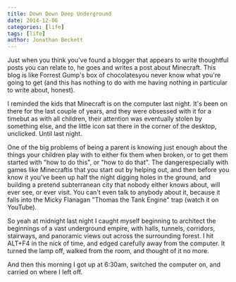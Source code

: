 ```yaml
---
title: Down Down Deep Underground
date: 2014-12-06
categories: [life]
tags: [life]
author: Jonathan Beckett
---
```


Just when you think you've found a blogger that appears to write thoughtful posts you can relate to, he goes and writes a post about Minecraft. This blog is like Forrest Gump's box of chocolatesyou never know what you're going to get (and this has nothing to do with me having nothing in particular to write about, honest).

I reminded the kids that Minecraft is on the computer last night. It's been on there for the last couple of years, and they were obsessed with it for a timebut as with all children, their attention was eventually stolen by something else, and the little icon sat there in the corner of the desktop, unclicked. Until last night.

One of the big problems of being a parent is knowing just enough about the things your children play with to either fix them when broken, or to get them started with "how to do this", or "how to do that". The dangerespecially with games like Minecraftis that you start out by helping out, and then before you know it you've been up half the night digging holes in the ground, and building a pretend subterranean city that nobody either knows about, will ever see, or ever visit. You can't even talk to anybody about it, because it falls into the Micky Flanagan "Thomas the Tank Engine" trap (watch it on YouTube).

So yeah at midnight last night I caught myself beginning to architect the beginnings of a vast underground empire, with halls, tunnels, corridors, stairways, and panoramic views out across the surrounding forest. I hit ALT+F4 in the nick of time, and edged carefully away from the computer. It turned the lamp off, walked from the room, and thought of it no more.

And then this morning I got up at 6:30am, switched the computer on, and carried on where I left off.